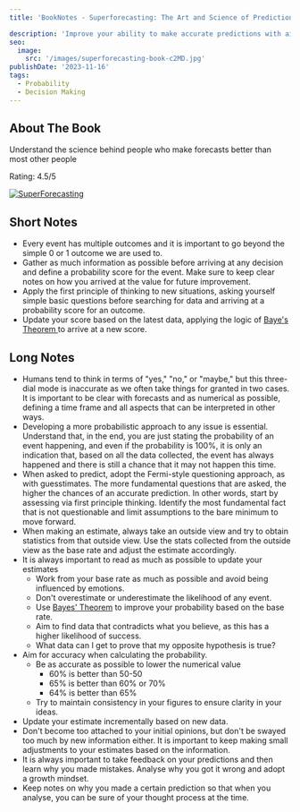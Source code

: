 ```yaml
---
title: 'BookNotes - Superforecasting: The Art and Science of Prediction'

description: 'Improve your ability to make accurate predictions with aid of probability and data'
seo:
  image:
    src: '/images/superforecasting-book-c2MD.jpg'
publishDate: '2023-11-16'
tags:
  - Probability
  - Decision Making
---
```


## About The Book

Understand the science behind people who make forecasts better than most other people

Rating: 4.5/5

[![SuperForecasting](/images/superforecasting-book-Q1ND.jpg)](https://amzn.to/3T23bq3j)

## Short Notes

- Every event has multiple outcomes and it is important to go beyond the simple 0 or 1 outcome we are used to.
- Gather as much information as possible before arriving at any decision and define a probability score for the event. Make sure to keep clear notes on how you arrived at the value for future improvement.
- Apply the first principle of thinking to new situations, asking yourself simple basic questions before searching for data and arriving at a probability score for an outcome.
- Update your score based on the latest data, applying the logic of [Baye's Theorem ](https://en.wikipedia.org/wiki/Bayes%27_theorem)to arrive at a new score.

## Long Notes

- Humans tend to think in terms of "yes," "no," or "maybe," but this three-dial mode is inaccurate as we often take things for granted in two cases. It is important to be clear with forecasts and as numerical as possible, defining a time frame and all aspects that can be interpreted in other ways.
- Developing a more probabilistic approach to any issue is essential. Understand that, in the end, you are just stating the probability of an event happening, and even if the probability is 100%, it is only an indication that, based on all the data collected, the event has always happened and there is still a chance that it may not happen this time.
- When asked to predict, adopt the Fermi-style questioning approach, as with guesstimates. The more fundamental questions that are asked, the higher the chances of an accurate prediction. In other words, start by assessing via first principle thinking. Identify the most fundamental fact that is not questionable and limit assumptions to the bare minimum to move forward.
- When making an estimate, always take an outside view and try to obtain statistics from that outside view. Use the stats collected from the outside view as the base rate and adjust the estimate accordingly.
- It is always important to read as much as possible to update your estimates
  - Work from your base rate as much as possible and avoid being influenced by emotions.
  - Don't overestimate or underestimate the likelihood of any event.
  - Use [Bayes' Theorem](https://en.wikipedia.org/wiki/Bayes%27_theorem) to improve your probability based on the base rate.
  - Aim to find data that contradicts what you believe, as this has a higher likelihood of success.
  - What data can I get to prove that my opposite hypothesis is true?
- Aim for accuracy when calculating the probability.
  - Be as accurate as possible to lower the numerical value
    - 60% is better than 50-50
    - 65% is better than 60% or 70%
    - 64% is better than 65%
  - Try to maintain consistency in your figures to ensure clarity in your ideas.
- Update your estimate incrementally based on new data.
- Don't become too attached to your initial opinions, but don't be swayed too much by new information either. It is important to keep making small adjustments to your estimates based on the information.
- It is always important to take feedback on your predictions and then learn why you made mistakes. Analyse why you got it wrong and adopt a growth mindset.
- Keep notes on why you made a certain prediction so that when you analyse, you can be sure of your thought process at the time.

